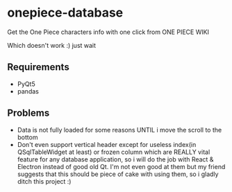# onepiece-database
Get the One Piece characters info with one click from ONE PIECE WIKI

Which doesn't work :) just wait

## Requirements
* PyQt5
* pandas

## Problems
* Data is not fully loaded for some reasons UNTIL i move the scroll to the bottom
* Don't even support vertical header except for useless index(in QSqlTableWidget at least) or frozen column which are REALLY vital feature for any database application, so i will do the job with React & Electron instead of good old Qt. I'm not even good at them but my friend suggests that this should be piece of cake with using them, so i gladly ditch this project :)
